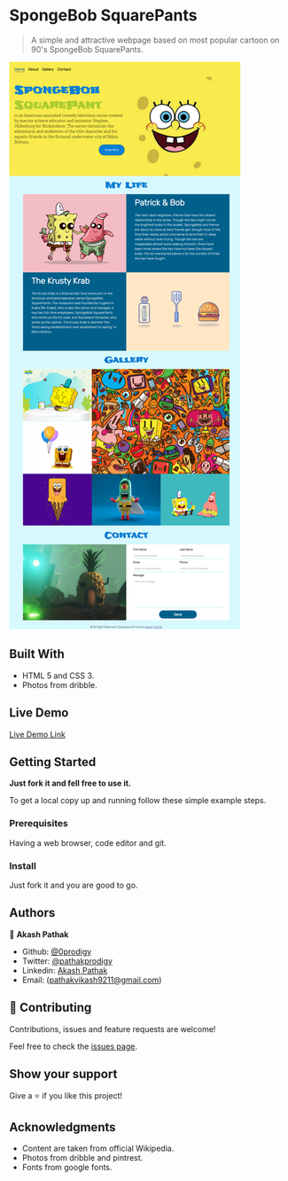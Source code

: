 # SpongeBob SquarePants

> A simple and attractive webpage based on most popular cartoon on 90's SpongeBob SquarePants.

![screenshot](./screenshot.png)

## Built With

- HTML 5 and CSS 3.
- Photos from dribble.

## Live Demo

[Live Demo Link](https://0prodigy.github.io/masai-sprint-1/)

## Getting Started

**Just fork it and fell free to use it.**

To get a local copy up and running follow these simple example steps.

### Prerequisites

Having a web browser, code editor and git.

### Install

Just fork it and you are good to go.

## Authors

👤 **Akash Pathak**

- Github: [@0prodigy](https://github.com/0prodigy)
- Twitter: [@pathakprodigy](https://twitter.com/pathakprodigy)
- Linkedin: [Akash Pathak](https://www.linkedin.com/in/akash-pathak-0796a7165)
- Email: (pathakvikash9211@gmail.com)

## 🤝 Contributing

Contributions, issues and feature requests are welcome!

Feel free to check the [issues page](https://github.com/0prodigy/masai-sprint-1/issues).

## Show your support

Give a ⭐️ if you like this project!

## Acknowledgments

- Content are taken from official Wikipedia.
- Photos from dribble and pintrest.
- Fonts from google fonts.
